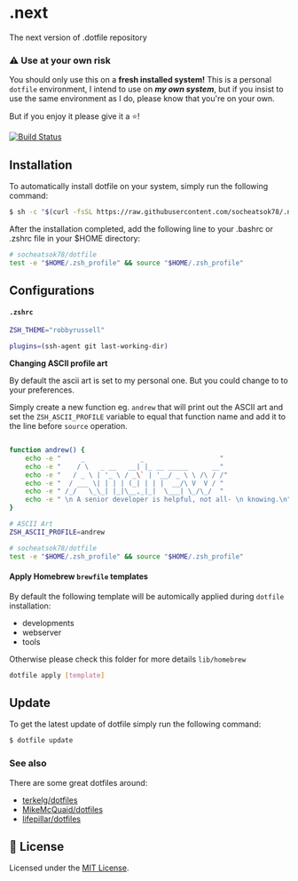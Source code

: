 # .next
The next version of .dotfile repository

### :warning: Use at your own risk
You should only use this on a **fresh installed system!**
This is a personal `dotfile` environment, I intend to use on ***my own system***, but if you insist to use the same environment as I do, please know that you're on your own.

But if you enjoy it please give it a :star:!

[![Build Status](https://travis-ci.com/socheatsok78/.next.svg?branch=master)](https://travis-ci.com/socheatsok78/.next)

## Installation
To automatically install dotfile on your system, simply run the following command:
```sh
$ sh -c "$(curl -fsSL https://raw.githubusercontent.com/socheatsok78/.next/master/install.sh)"
```

After the installation completed, add the following line to your .bashrc or .zshrc file in your $HOME directory:
```sh
# socheatsok78/dotfile
test -e "$HOME/.zsh_profile" && source "$HOME/.zsh_profile"
```

## Configurations

#### `.zshrc`

```sh
ZSH_THEME="robbyrussell"

plugins=(ssh-agent git last-working-dir)
```

**Changing ASCII profile art**

By default the ascii art is set to my personal one. But you could change to to your preferences.

Simply create a new function eg. `andrew` that will print out the ASCII art and set the `ZSH_ASCII_PROFILE` variable to equal that function name and add it to the line before `source` operation.

```sh

function andrew() {
    echo -e "     _              _                   "
    echo -e "    / \   _ __   __| |_ __ _____      __"
    echo -e "   / _ \ | '_ \ / _\` | '__/ _ \ \ /\ / /"
    echo -e "  / ___ \| | | | (_| | | |  __/\ V  V / "
    echo -e " /_/   \_\_| |_|\__,_|_|  \___| \_/\_/  "
    echo -e " \n A senior developer is helpful, not all- \n knowing.\n"
}

# ASCII Art
ZSH_ASCII_PROFILE=andrew

# socheatsok78/dotfile
test -e "$HOME/.zsh_profile" && source "$HOME/.zsh_profile"
```

#### Apply Homebrew `brewfile` templates
By default the following template will be automically applied during `dotfile` installation:
- developments
- webserver
- tools

Otherwise please check this folder for more details `lib/homebrew`

```sh
dotfile apply [template]
```

## Update
To get the latest update of dotfile simply run the following command:
```sh
$ dotfile update
```

### See also
There are some great dotfiles around:
- [terkelg/dotfiles](https://github.com/terkelg/dotfiles)
- [MikeMcQuaid/dotfiles](https://github.com/MikeMcQuaid/dotfiles)
- [lifepillar/dotfiles](https://github.com/lifepillar/dotfiles)

## :memo: License
Licensed under the [MIT License](LICENSE).
